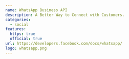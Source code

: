 ```yaml
---
name: WhatsApp Business API
description: A Better Way to Connect with Customers.
categories:
  - social
features:
  https: true
  official: true
url: https://developers.facebook.com/docs/whatsapp/
logo: whatsapp.png
---
```

